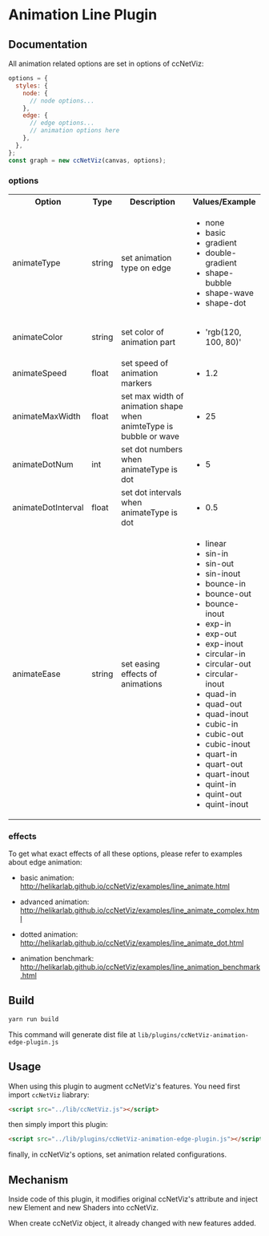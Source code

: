 # Animation Line Plugin

## Documentation

All animation related options are set in options of ccNetViz:

```js
options = {
  styles: {
    node: {
      // node options...
    },
    edge: {
      // edge options...
      // animation options here
    },
  },
};
const graph = new ccNetViz(canvas, options);
```

### options

<table>
    <tr>
      <th>Option</th>
      <th>Type</th>
      <th>Description</th>
      <th>Values/Example</th>
    </tr>
    <tr>
      <td>animateType</td>
      <td>string</td>
      <td>set animation type on edge</td>
      <td>
        <ul>
          <li>none</li>
          <li>basic</li>
          <li>gradient</li>
          <li>double-gradient</li>
          <li>shape-bubble</li>
          <li>shape-wave</li>
          <li>shape-dot</li>
        </ul>
      </td>
    </tr>
    <tr>
      <td>animateColor</td>
      <td>string</td>
      <td>set color of animation part</td>
      <td>
        <ul>
          <li>'rgb(120, 100, 80)'</li>
        </ul>
      </td>
    </tr>
    <tr>
      <td>animateSpeed</td>
      <td>float</td>
      <td>set speed of animation markers</td>
      <td>
        <ul>
          <li>1.2</li>
        </ul>
      </td>
    </tr>
    <tr>
      <td>animateMaxWidth</td>
      <td>float</td>
      <td>set max width of animation shape when animteType is bubble or wave</td>
      <td>
        <ul>
          <li>25</li>
        </ul>
      </td>
    </tr>
    <tr>
      <td>animateDotNum</td>
      <td>int</td>
      <td>set dot numbers when animateType is dot</td>
      <td>
        <ul>
          <li>5</li>
        </ul>
      </td>
    </tr>
    <tr>
      <td>animateDotInterval</td>
      <td>float</td>
      <td>set dot intervals when animateType is dot</td>
      <td>
        <ul>
          <li>0.5</li>
        </ul>
      </td>
    </tr>
    <tr>
      <td>animateEase</td>
      <td>string</td>
      <td>set easing effects of animations</td>
      <td>
        <ul>
          <li>linear</li>
          <li>sin-in</li>
          <li>sin-out</li>
          <li>sin-inout</li>
          <li>bounce-in</li>
          <li>bounce-out</li>
          <li>bounce-inout</li>
          <li>exp-in</li>
          <li>exp-out</li>
          <li>exp-inout</li>
          <li>circular-in</li>
          <li>circular-out</li>
          <li>circular-inout</li>
          <li>quad-in</li>
          <li>quad-out</li>
          <li>quad-inout</li>
          <li>cubic-in</li>
          <li>cubic-out</li>
          <li>cubic-inout</li>
          <li>quart-in</li>
          <li>quart-out</li>
          <li>quart-inout</li>
          <li>quint-in</li>
          <li>quint-out</li>
          <li>quint-inout</li>
        </ul>
      </td>
    </tr>
</table>

### effects

To get what exact effects of all these options, please refer to examples about edge animation:

- basic animation: http://helikarlab.github.io/ccNetViz/examples/line_animate.html
- advanced animation: http://helikarlab.github.io/ccNetViz/examples/line_animate_complex.html
- dotted animation: http://helikarlab.github.io/ccNetViz/examples/line_animate_dot.html

- animation benchmark: http://helikarlab.github.io/ccNetViz/examples/line_animation_benchmark.html

## Build

```bash
yarn run build
```

This command will generate dist file at `lib/plugins/ccNetViz-animation-edge-plugin.js`

## Usage

When using this plugin to augment ccNetViz's features. You need first import `ccNetViz` liabrary:

```html
<script src="../lib/ccNetViz.js"></script>
```

then simply import this plugin:

```html
<script src="../lib/plugins/ccNetViz-animation-edge-plugin.js"></script>
```

finally, in ccNetViz's options, set animation related configurations.

## Mechanism

Inside code of this plugin, it modifies original ccNetViz's attribute and inject new Element and new Shaders into ccNetViz.

When create ccNetViz object, it already changed with new features added.
